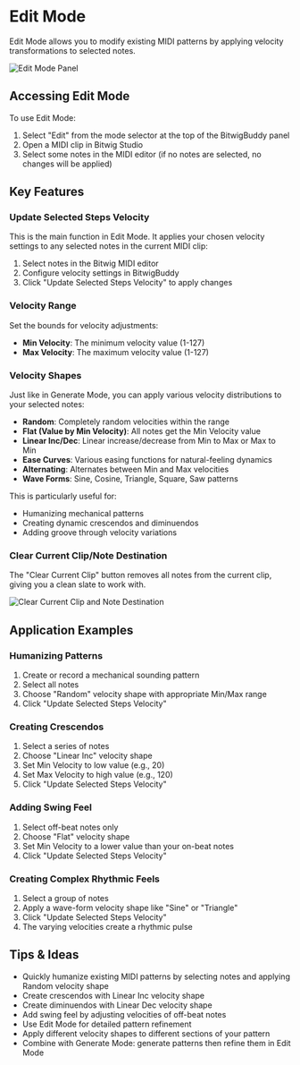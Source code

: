 # Edit Mode

Edit Mode allows you to modify existing MIDI patterns by applying velocity transformations to selected notes.

![Edit Mode Panel](/images/Edit-Mode.png)

## Accessing Edit Mode

To use Edit Mode:
1. Select "Edit" from the mode selector at the top of the BitwigBuddy panel
2. Open a MIDI clip in Bitwig Studio
3. Select some notes in the MIDI editor (if no notes are selected, no changes will be applied)

## Key Features

### Update Selected Steps Velocity

This is the main function in Edit Mode. It applies your chosen velocity settings to any selected notes in the current MIDI clip:

1. Select notes in the Bitwig MIDI editor
2. Configure velocity settings in BitwigBuddy
3. Click "Update Selected Steps Velocity" to apply changes

### Velocity Range

Set the bounds for velocity adjustments:

- **Min Velocity**: The minimum velocity value (1-127) 
- **Max Velocity**: The maximum velocity value (1-127)

### Velocity Shapes

Just like in Generate Mode, you can apply various velocity distributions to your selected notes:

- **Random**: Completely random velocities within the range
- **Flat (Value by Min Velocity)**: All notes get the Min Velocity value
- **Linear Inc/Dec**: Linear increase/decrease from Min to Max or Max to Min
- **Ease Curves**: Various easing functions for natural-feeling dynamics
- **Alternating**: Alternates between Min and Max velocities
- **Wave Forms**: Sine, Cosine, Triangle, Square, Saw patterns

This is particularly useful for:
- Humanizing mechanical patterns
- Creating dynamic crescendos and diminuendos
- Adding groove through velocity variations

### Clear Current Clip/Note Destination

The "Clear Current Clip" button removes all notes from the current clip, giving you a clean slate to work with.

![Clear Current Clip and Note Destination](/images/Other.png)

## Application Examples

### Humanizing Patterns

1. Create or record a mechanical sounding pattern
2. Select all notes
3. Choose "Random" velocity shape with appropriate Min/Max range
4. Click "Update Selected Steps Velocity"

### Creating Crescendos

1. Select a series of notes
2. Choose "Linear Inc" velocity shape
3. Set Min Velocity to low value (e.g., 20)
4. Set Max Velocity to high value (e.g., 120)
5. Click "Update Selected Steps Velocity"

### Adding Swing Feel

1. Select off-beat notes only
2. Choose "Flat" velocity shape
3. Set Min Velocity to a lower value than your on-beat notes
4. Click "Update Selected Steps Velocity"

### Creating Complex Rhythmic Feels

1. Select a group of notes
2. Apply a wave-form velocity shape like "Sine" or "Triangle"
3. Click "Update Selected Steps Velocity"
4. The varying velocities create a rhythmic pulse

## Tips & Ideas

- Quickly humanize existing MIDI patterns by selecting notes and applying Random velocity shape
- Create crescendos with Linear Inc velocity shape
- Create diminuendos with Linear Dec velocity shape
- Add swing feel by adjusting velocities of off-beat notes
- Use Edit Mode for detailed pattern refinement
- Apply different velocity shapes to different sections of your pattern
- Combine with Generate Mode: generate patterns then refine them in Edit Mode

